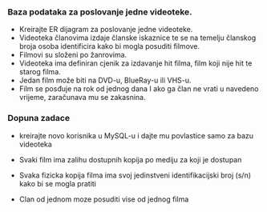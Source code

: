 ### Baza podataka za poslovanje jedne videoteke.
- Kreirajte ER dijagram za poslovanje jedne videoteke.
- Videoteka članovima izdaje članske iskaznice te se na temelju članskog broja osoba identificira kako bi mogla posuditi filmove.
- Filmovi su složeni po žanrovima.
- Videoteka ima definiran cjenik za izdavanje hit filma, film koji nije hit te starog filma.
- Jedan film može biti na DVD-u, BlueRay-u ili VHS-u.
- Film se posđuje na rok od jednog dana I ako ga član ne vrati u navedeno vrijeme, zaračunava mu se zakasnina.

### Dopuna zadace
- kreirajte novo korisnika u MySQL-u i dajte mu povlastice samo za bazu videoteka

- Svaki film ima zalihu dostupnih kopija po mediju za koji je dostupan
- Svaka fizicka kopija filma ima svoj jedinstveni identifikacijski broj (s/n) kako bi se mogla pratiti
- Clan od jednom moze posuditi vise od jednog filma